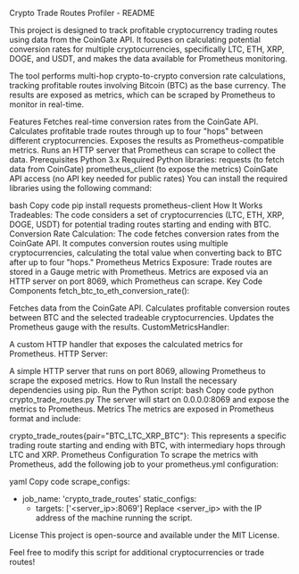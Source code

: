 Crypto Trade Routes Profiler - README


This project is designed to track profitable cryptocurrency trading routes using data from the CoinGate API. It focuses on calculating potential conversion rates for multiple cryptocurrencies, specifically LTC, ETH, XRP, DOGE, and USDT, and makes the data available for Prometheus monitoring.

The tool performs multi-hop crypto-to-crypto conversion rate calculations, tracking profitable routes involving Bitcoin (BTC) as the base currency. The results are exposed as metrics, which can be scraped by Prometheus to monitor in real-time.

Features
Fetches real-time conversion rates from the CoinGate API.
Calculates profitable trade routes through up to four "hops" between different cryptocurrencies.
Exposes the results as Prometheus-compatible metrics.
Runs an HTTP server that Prometheus can scrape to collect the data.
Prerequisites
Python 3.x
Required Python libraries:
requests (to fetch data from CoinGate)
prometheus_client (to expose the metrics)
CoinGate API access (no API key needed for public rates)
You can install the required libraries using the following command:

bash
Copy code
pip install requests prometheus-client
How It Works
Tradeables: The code considers a set of cryptocurrencies (LTC, ETH, XRP, DOGE, USDT) for potential trading routes starting and ending with BTC.
Conversion Rate Calculation:
The code fetches conversion rates from the CoinGate API.
It computes conversion routes using multiple cryptocurrencies, calculating the total value when converting back to BTC after up to four "hops."
Prometheus Metrics Exposure:
Trade routes are stored in a Gauge metric with Prometheus.
Metrics are exposed via an HTTP server on port 8069, which Prometheus can scrape.
Key Code Components
fetch_btc_to_eth_conversion_rate():

Fetches data from the CoinGate API.
Calculates profitable conversion routes between BTC and the selected tradeable cryptocurrencies.
Updates the Prometheus gauge with the results.
CustomMetricsHandler:

A custom HTTP handler that exposes the calculated metrics for Prometheus.
HTTP Server:

A simple HTTP server that runs on port 8069, allowing Prometheus to scrape the exposed metrics.
How to Run
Install the necessary dependencies using pip.
Run the Python script:
bash
Copy code
python crypto_trade_routes.py
The server will start on 0.0.0.0:8069 and expose the metrics to Prometheus.
Metrics
The metrics are exposed in Prometheus format and include:

crypto_trade_routes{pair="BTC_LTC_XRP_BTC"}: This represents a specific trading route starting and ending with BTC, with intermediary hops through LTC and XRP.
Prometheus Configuration
To scrape the metrics with Prometheus, add the following job to your prometheus.yml configuration:

yaml
Copy code
scrape_configs:
  - job_name: 'crypto_trade_routes'
    static_configs:
      - targets: ['<server_ip>:8069']
Replace <server_ip> with the IP address of the machine running the script.

License
This project is open-source and available under the MIT License.

Feel free to modify this script for additional cryptocurrencies or trade routes!